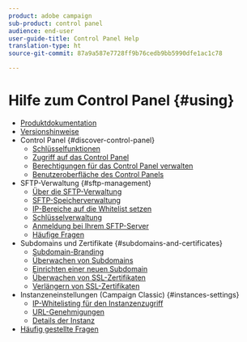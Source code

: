 ```yaml
---
product: adobe campaign
sub-product: control panel
audience: end-user
user-guide-title: Control Panel Help
translation-type: ht
source-git-commit: 87a9a587e7728ff9b76cedb9bb5990dfe1ac1c78

---
```



# Hilfe zum Control Panel {#using}

+ [Produktdokumentation](control-panel-home.md)
+ [Versionshinweise](release-notes.md)
+ Control Panel {#discover-control-panel}
   + [Schlüsselfunktionen](discover/using/key-features.md)
   + [Zugriff auf das Control Panel](discover/using/accessing-control-panel.md)
   + [Berechtigungen für das Control Panel verwalten](discover/using/managing-permissions.md)
   + [Benutzeroberfläche des Control Panels](discover/using/discovering-the-interface.md)
+ SFTP-Verwaltung {#sftp-management}
   + [Über die SFTP-Verwaltung](sftp/using/about-sftp-management.md)
   + [SFTP-Speicherverwaltung](sftp/using/sftp-storage-management.md)
   + [IP-Bereiche auf die Whitelist setzen](sftp/using/ip-range-whitelisting.md)
   + [Schlüsselverwaltung](sftp/using/key-management.md)
   + [Anmeldung bei Ihrem SFTP-Server](sftp/using/logging-into-sftp-server.md)
   + [Häufige Fragen](sftp/using/common-questions.md)
+ Subdomains und Zertifikate {#subdomains-and-certificates}
   + [Subdomain-Branding](subdomains-certificates/using/subdomains-branding.md)
   + [Überwachen von Subdomains](subdomains-certificates/using/monitoring-subdomains.md)
   + [Einrichten einer neuen Subdomain](subdomains-certificates/using/setting-up-new-subdomain.md)
   + [Überwachen von SSL-Zertifikaten](subdomains-certificates/using/monitoring-ssl-certificates.md)
   + [Verlängern von SSL-Zertifikaten](subdomains-certificates/using/renewing-subdomain-certificate.md)
+ Instanzeneinstellungen (Campaign Classic) {#instances-settings}
   + [IP-Whitelisting für den Instanzenzugriff](instances-settings/using/ip-whitelisting-instance-access.md)
   + [URL-Genehmigungen](instances-settings/using/url-permissions.md)
   + [Details der Instanz](instances-settings/using/instance-details.md)
+ [Häufig gestellte Fragen](faq.md)
